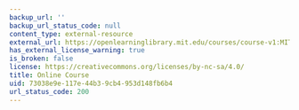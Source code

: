 ```yaml
---
backup_url: ''
backup_url_status_code: null
content_type: external-resource
external_url: https://openlearninglibrary.mit.edu/courses/course-v1:MITx+15.481x+1T2021/about
has_external_license_warning: true
is_broken: false
license: https://creativecommons.org/licenses/by-nc-sa/4.0/
title: Online Course
uid: 73038e9e-117e-44b3-9cb4-953d148fb6b4
url_status_code: 200
---
```

